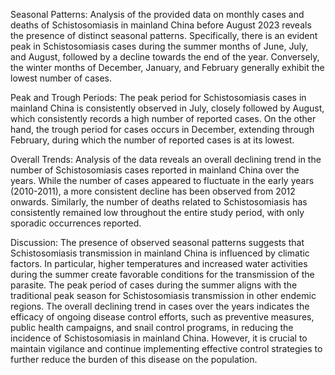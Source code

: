 Seasonal Patterns:
Analysis of the provided data on monthly cases and deaths of Schistosomiasis in mainland China before August 2023 reveals the presence of distinct seasonal patterns. Specifically, there is an evident peak in Schistosomiasis cases during the summer months of June, July, and August, followed by a decline towards the end of the year. Conversely, the winter months of December, January, and February generally exhibit the lowest number of cases.

Peak and Trough Periods:
The peak period for Schistosomiasis cases in mainland China is consistently observed in July, closely followed by August, which consistently records a high number of reported cases. On the other hand, the trough period for cases occurs in December, extending through February, during which the number of reported cases is at its lowest.

Overall Trends:
Analysis of the data reveals an overall declining trend in the number of Schistosomiasis cases reported in mainland China over the years. While the number of cases appeared to fluctuate in the early years (2010-2011), a more consistent decline has been observed from 2012 onwards. Similarly, the number of deaths related to Schistosomiasis has consistently remained low throughout the entire study period, with only sporadic occurrences reported.

Discussion:
The presence of observed seasonal patterns suggests that Schistosomiasis transmission in mainland China is influenced by climatic factors. In particular, higher temperatures and increased water activities during the summer create favorable conditions for the transmission of the parasite. The peak period of cases during the summer aligns with the traditional peak season for Schistosomiasis transmission in other endemic regions. The overall declining trend in cases over the years indicates the efficacy of ongoing disease control efforts, such as preventive measures, public health campaigns, and snail control programs, in reducing the incidence of Schistosomiasis in mainland China. However, it is crucial to maintain vigilance and continue implementing effective control strategies to further reduce the burden of this disease on the population.